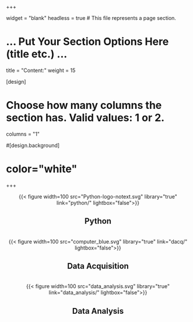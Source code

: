 +++

widget = "blank"
headless = true  # This file represents a page section.

# ... Put Your Section Options Here (title etc.) ...

title = "Content:"
weight = 15

[design]
  # Choose how many columns the section has. Valid values: 1 or 2.
  columns = "1"


#[design.background]
#  color="white"


+++

<center>
{{< figure width=100 src="Python-logo-notext.svg" library="true" link="python/" lightbox="false">}}
<H2>Python</H2>
</center>
<br/>

<center>
{{< figure width=100 src="computer_blue.svg" library="true" link="dacq/" lightbox="false">}}
<H2>Data Acquisition</H2>
</center>
<br/>

<center>
{{< figure width=100 src="data_analysis.svg" library="true" link="data_analysis/" lightbox="false">}}
<H2>Data Analysis</H2>
</center>


